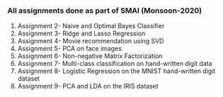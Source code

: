 ### All assignments done as part of SMAI (Monsoon-2020)

1. Assignment 2- Naive and Optimal Bayes Classifier
2. Assignment 3- Ridge and Lasso Regression
3. Assignment 4- Movie recommendation using SVD
5. Assignment 5- PCA on face images
6. Assignment 6- Non-negative Matrix Factorization
7. Assignment 7- Multi-class classification on hand-written digit data
8. Assignment 8- Logistic Regression on the MNIST hand-written digit dataset
9. Assignment 9- PCA and LDA on the IRIS dataset
